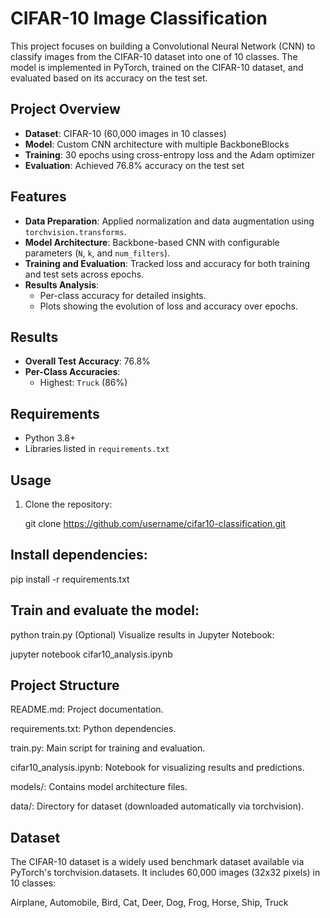 # CIFAR-10 Image Classification

This project focuses on building a Convolutional Neural Network (CNN) to classify images from the CIFAR-10 dataset into one of 10 classes. The model is implemented in PyTorch, trained on the CIFAR-10 dataset, and evaluated based on its accuracy on the test set.

## Project Overview
- **Dataset**: CIFAR-10 (60,000 images in 10 classes)
- **Model**: Custom CNN architecture with multiple BackboneBlocks
- **Training**: 30 epochs using cross-entropy loss and the Adam optimizer
- **Evaluation**: Achieved 76.8% accuracy on the test set

## Features
- **Data Preparation**: Applied normalization and data augmentation using `torchvision.transforms`.
- **Model Architecture**: Backbone-based CNN with configurable parameters (`N`, `k`, and `num_filters`).
- **Training and Evaluation**: Tracked loss and accuracy for both training and test sets across epochs.
- **Results Analysis**:
  - Per-class accuracy for detailed insights.
  - Plots showing the evolution of loss and accuracy over epochs.

## Results
- **Overall Test Accuracy**: 76.8%
- **Per-Class Accuracies**:
  - Highest: `Truck` (86%)


## Requirements
- Python 3.8+
- Libraries listed in `requirements.txt`

## Usage
1. Clone the repository:
   
   git clone https://github.com/username/cifar10-classification.git

## Install dependencies:

pip install -r requirements.txt

## Train and evaluate the model:

python train.py
(Optional) Visualize results in Jupyter Notebook:

jupyter notebook cifar10_analysis.ipynb

## Project Structure
README.md: Project documentation.

requirements.txt: Python dependencies.

train.py: Main script for training and evaluation.

cifar10_analysis.ipynb: Notebook for visualizing results and predictions.

models/: Contains model architecture files.

data/: Directory for dataset (downloaded automatically via torchvision).

## Dataset
The CIFAR-10 dataset is a widely used benchmark dataset available via PyTorch's torchvision.datasets. It includes 60,000 images (32x32 pixels) in 10 classes:

Airplane, Automobile, Bird, Cat, Deer, Dog, Frog, Horse, Ship, Truck
